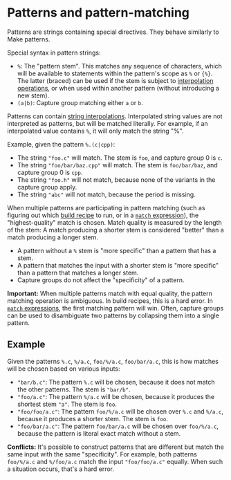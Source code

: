 # Patterns and pattern-matching

Patterns are strings containing special directives. They behave similarly to
Make patterns.

Special syntax in pattern strings:

- `%`: The "pattern stem". This matches any sequence of characters, which will
  be available to statements within the pattern's scope as `%` or  `{%}`. The
  latter (braced) can be used if the stem is subject to [interpolation
  operations](./strings.md#interpolation-operations), or when used within
  another pattern (without introducing a new stem).
- `(a|b)`: Capture group matching either `a` or `b`.

Patterns can contain [string interpolations](./strings.md#string-interpolation).
Interpolated string values are not interpreted as patterns, but will be matched
literally. For example, if an interpolated value contains `%`, it will only
match the string "%".

Example, given the pattern `%.(c|cpp)`:

- The string `"foo.c"` will match. The stem is `foo`, and capture group 0 is `c`.
- The string `"foo/bar/baz.cpp"` will match. The stem is `foo/bar/baz`, and
  capture group 0 is `cpp`.
- The string `"foo.h"` will not match, because none of the variants in the
  capture group apply.
- The string `"abc"` will not match, because the period is missing.

When multiple patterns are participating in pattern matching (such as figuring
out which [build recipe](language.md#build-statement-at-global-scope) to run, or
in a [`match` expression](language.md#match-expression)), the "highest-quality"
match is chosen. Match quality is measured by the length of the stem: A match
producing a shorter stem is considered "better" than a match producing a longer
stem.

- A pattern without a `%` stem is "more specific" than a pattern that has a
  stem.
- A pattern that matches the input with a shorter stem is "more specific" than
  a pattern that matches a longer stem.
- Capture groups do not affect the "specificity" of a pattern.

**Important:** When multiple patterns match with equal quality, the pattern
matching operation is ambiguous. In build recipes, this is a hard error. In
[`match` expressions](./operations.md#match), the first matching pattern will
win. Often, capture groups can be used to disambiguate two patterns by
collapsing them into a single pattern.

## Example

Given the patterns `%.c`, `%/a.c`, `foo/%/a.c`, `foo/bar/a.c`, this is how
matches will be chosen based on various inputs:

- `"bar/b.c"`: The pattern `%.c` will be chosen, because it does not match the
  other patterns. The stem is `"bar/b"`.
- `"foo/a.c"`: The pattern `%/a.c` will be chosen, because it produces the
  shortest stem `"a"`. The stem is `foo`.
- `"foo/foo/a.c"`: The pattern `foo/%/a.c` will be chosen over `%.c` and
  `%/a.c`, because it produces a shorter stem. The stem is `foo`.
- `"foo/bar/a.c"`: The pattern `foo/bar/a.c` will be chosen over `foo/%/a.c`,
  because the pattern is literal exact match without a stem.

**Conflicts:** It's possible to construct patterns that are different but match
the same input with the same "specificity". For example, both patterns
`foo/%/a.c` and `%/foo/a.c` match the input `"foo/foo/a.c"` equally. When such a
situation occurs, that's a hard error.
